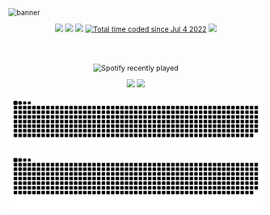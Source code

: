 ![banner](https://user-images.githubusercontent.com/65142565/212914088-3425618f-85dc-4f67-8e2a-68b45b178978.png)
 
    
<div>
  <p align="center">
  <a href = "mailto:joaostavares@outlook.com"> <img src="https://img.shields.io/badge/Microsoft_Outlook-0078D4?style=for-the-badge&logo=microsoft-outlook&logoColor=white" ></a>
  <a href="https://linkedin.com/in/joaotavaress" target="_blank"><img src="https://img.shields.io/badge/LinkedIn-0077B5?style=for-the-badge&logo=linkedin&logoColor=white" target="_blank"></a>
  <a href="https://joaostavares.dev" target="_blank"><img src="https://img.shields.io/badge/-Personal%20Page-red?style=for-the-badge&logo=next.js&logoColor=white" target="_blank"></a>
  <a href="https://wakatime.com/@bef3a467-20be-472d-9d59-5c4f6679d19f"><img src="https://wakatime.com/badge/user/bef3a467-20be-472d-9d59-5c4f6679d19f.svg?style=for-the-badge" alt="Total time coded since Jul 4 2022" /></a>
  <img src= "https://komarev.com/ghpvc/?username=joaostavares&style=for-the-badge&color=268F77">
  </div>
  
##
  
  <br>
  <div align="center">
  
  ![Spotify recently played](https://spotify-recently-played-readme.vercel.app/api?user=serafini98&count=1)
  
  <p>
        <img height="160em" src= "https://github-readme-stats.zohan.tech/api?username=joaostavares&count_private=true&show_icons=true&theme=gotham"/>
        <img height="160em" src= "https://github-readme-stats.zohan.tech/api/top-langs/?username=joaostavares&count_private=true&layout=compact&show_icons&theme=gotham"/>
  </p>      
       
   ![Dark Mode Grid Snake](https://raw.githubusercontent.com/joaostavares/joaostavares/output/github-contribution-grid-snake.svg#gh-dark-mode-only)
   ![White mode grid snake](https://raw.githubusercontent.com/joaostavares/joaostavares/output/github-contribution-grid-snake-dark.svg#gh-light-mode-only)
  
</div>
